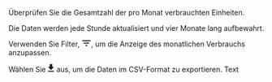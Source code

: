Überprüfen Sie die Gesamtzahl der pro Monat verbrauchten Einheiten.

Die Daten werden jede Stunde aktualisiert und vier Monate lang aufbewahrt.

Verwenden Sie Filter, ![FilterIcon.png](../Images/FilterIcon.png), um die Anzeige des monatlichen Verbrauchs anzupassen.

Wählen Sie ![ConsumptionExport.png](../Images/ConsumptionExport.png) aus, um die Daten im CSV-Format zu exportieren. Text
